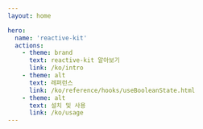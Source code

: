 ```yaml
---
layout: home

hero:
  name: 'reactive-kit'
  actions:
    - theme: brand
      text: reactive-kit 알아보기
      link: /ko/intro
    - theme: alt
      text: 레퍼런스
      link: /ko/reference/hooks/useBooleanState.html
    - theme: alt
      text: 설치 및 사용
      link: /ko/usage
---
```

